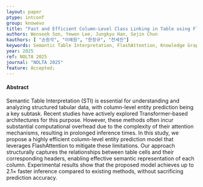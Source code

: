 ```yaml
---
layout: paper
ptype: intconf
group: knowevo
title: "Fast and Efficient Column-Level Class Linking in Table using Flash Attention"
authors: Wonseok Son, Yewon Lee, Jungkyu Han, Sejin Chun
kauthors: [ "손원석", "이예원", "한정규", "천세진"]
keywords: Semantic Table Interpretation, FlashAttention, Knowledge Graph Linking, Column Type Annotation
year: 2025
ref: NOLTA 2025
journal: "NOLTA 2025"
feature: Accepted;
---
```


<h4><span class="badge badge-info">Abstract</span></h4>
Semantic Table Interpretation (STI) is essential for understanding and analyzing structured tabular data, with column-level entity prediction being a key subtask. Recent studies have actively explored Transformer-based architectures for this purpose. However, these methods often incur substantial computational overhead due to the complexity of their attention mechanisms, resulting in prolonged inference times. In this study, we propose a highly efficient column-level entity prediction model that leverages FlashAttention to mitigate these limitations. Our approach structurally captures the relationships between table cells and their corresponding headers, enabling effective semantic representation of each column. Experimental results show that the proposed model achieves up to 2.1× faster inference compared to existing methods, without sacrificing prediction accuracy.